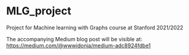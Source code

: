 # MLG_project
Project for Machine learning with Graphs course at Stanford 2021/2022

The accompanying Medium blog post will be visible at: https://medium.com/@wwwidonja/medium-adc8924fdbe1
